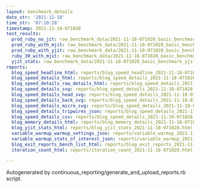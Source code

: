 ```yaml
---
layout: benchmark_details
date_str: '2021-11-18'
time_str: '07:10:28'
timestamp: 2021-11-18-071028
test_results:
  prod_ruby_no_jit: raw_benchmark_data/2021-11-18-071028_basic_benchmark_prod_ruby_no_jit.json
  prod_ruby_with_mjit: raw_benchmark_data/2021-11-18-071028_basic_benchmark_prod_ruby_with_mjit.json
  prod_ruby_with_yjit: raw_benchmark_data/2021-11-18-071028_basic_benchmark_prod_ruby_with_yjit.json
  ruby_30_with_mjit: raw_benchmark_data/2021-11-18-071028_basic_benchmark_ruby_30_with_mjit.json
  yjit_stats: raw_benchmark_data/2021-11-18-071028_basic_benchmark_yjit_stats.json
reports:
  blog_speed_headline_html: reports/blog_speed_headline_2021-11-18-071028.html
  blog_speed_details_html: reports/blog_speed_details_2021-11-18-071028.html
  blog_speed_details_raw_details_html: reports/blog_speed_details_2021-11-18-071028.raw_details.html
  blog_speed_details_svg: reports/blog_speed_details_2021-11-18-071028.svg
  blog_speed_details_head_svg: reports/blog_speed_details_2021-11-18-071028.head.svg
  blog_speed_details_back_svg: reports/blog_speed_details_2021-11-18-071028.back.svg
  blog_speed_details_micro_svg: reports/blog_speed_details_2021-11-18-071028.micro.svg
  blog_speed_details_tripwires_json: reports/blog_speed_details_2021-11-18-071028.tripwires.json
  blog_speed_details_csv: reports/blog_speed_details_2021-11-18-071028.csv
  blog_memory_details_html: reports/blog_memory_details_2021-11-18-071028.html
  blog_yjit_stats_html: reports/blog_yjit_stats_2021-11-18-071028.html
  variable_warmup_warmup_settings_json: reports/variable_warmup_2021-11-18-071028.warmup_settings.json
  variable_warmup_stats_of_interest_json: reports/variable_warmup_2021-11-18-071028.stats_of_interest.json
  blog_exit_reports_bench_list_html: reports/blog_exit_reports_2021-11-18-071028.bench_list.html
  iteration_count_html: reports/iteration_count_2021-11-18-071028.html

---
```

Autogenerated by continuous_reporting/generate_and_upload_reports.rb script.
